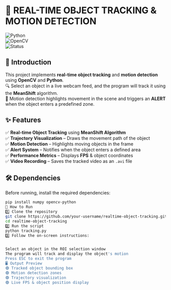 # 🎯 REAL-TIME OBJECT TRACKING & MOTION DETECTION  

![Python](https://img.shields.io/badge/Python-3.x-blue?style=flat&logo=python)  
![OpenCV](https://img.shields.io/badge/OpenCV-4.x-green?style=flat&logo=opencv)  
![Status](https://img.shields.io/badge/Status-Active-success?style=flat)

## 🚀 Introduction  
This project implements **real-time object tracking** and **motion detection** using **OpenCV** and **Python**.  
🔍 Select an object in a live webcam feed, and the program will track it using the **MeanShift** algorithm.  
🛑 Motion detection highlights movement in the scene and triggers an **ALERT** when the object enters a predefined zone.  

## ✨ Features  
✅ **Real-time Object Tracking** using **MeanShift Algorithm**  
✅ **Trajectory Visualization** – Draws the movement path of the object  
✅ **Motion Detection** – Highlights moving objects in the frame  
✅ **Alert System** – Notifies when the object enters a defined area  
✅ **Performance Metrics** – Displays **FPS** & object coordinates  
✅ **Video Recording** – Saves the tracked video as an `.avi` file  

## 🛠️ Dependencies  
Before running, install the required dependencies:  
```bash
pip install numpy opencv-python
📌 How to Run
1️⃣ Clone the repository
git clone https://github.com/your-username/realtime-object-tracking.git
cd realtime-object-tracking
2️⃣ Run the script
python tracking.py
3️⃣ Follow the on-screen instructions:


Select an object in the ROI selection window
The program will track and display the object's motion
Press ESC to exit the program
🖥️ Output Preview
🟢 Tracked object bounding box
🟢 Motion detection zones
🟢 Trajectory visualization
🟢 Live FPS & object position display
